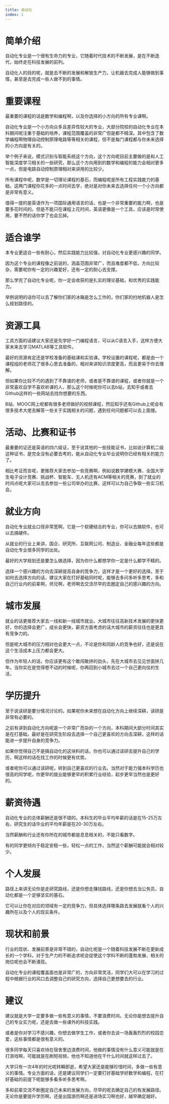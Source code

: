 ```yaml
---
title: 自动化
index: 1
---
```


# 简单介绍

自动化专业是一个很有生命力的专业，它随着时代技术的不断发展，是在不断迭代，始终走在科技发展的前列。

自动化人的目的呢，就是去不断的发展和解放生产力，让机器去完成人能够做到事情，甚至是去完成一些人做不到的事情。

# 重要课程

最重要的课程的话是数学和编程啊，以及你选择的小方向的所有专业课啊。

自动化专业是一个小方向众多且差异性较大的专业，大部分院校的自动化专业在本科期间呢注重于基础的培养，课程范围覆盖的非常广但是都不精深。其中包含了数学编程啊物理自动控制原理电路等等相关的课程，但不是每门课程都与你未来选择的小方向是有关的。

举个例子来说，模式识别与智能系统这个方向，这个方向呢目前主要做的是和人工智能深度学习相关的一些研究，那么这个方向用到的数学和编程的能力会相对更多一点，但是电路自动控制原理相对来讲用的比较少。

所有课程中呢，数学是一切理论课程的基石，而编程呢是所有工程实践能力的基础，这两门课程你花多的一点时间去学，绝对是对你未来去选择任何一个小方向都是非常有意义。

值得一提的是英语作为一项国际通用语言的话，也是一个非常重要的能力啊，也是要多花时间的。但是不能只在课程上花时间，英语更像是一个工具，应该是时常使用，要不然的话你学了也会忘掉。

# 适合谁学

本专业更适合一些有耐心，然后实践能力比较强，对自动化专业更感兴趣的同学。

因为这个专业的课程像之前说的，涵盖范围非常广，而且难度都不低，方向比较杂，需要呢你有一定的兴趣爱好，还有一定的耐心去支撑。

那么学完了自动化专业呢，你一定会收获的是扎实的理论基础，和优秀的实践能力。

举例说明的话你可以去了解你们家的冰箱是怎么工作的，你们家的扫地机器人是怎么规划路径的。

# 资源工具

工具方面的话建议大家还是先学好一门编程语言，可以从C语言入手，这样方便大家未来去学习MATLAB等工具软件。

最好的资源肯定还是学校准备的基础课和实验课。学校设置的课程呢，都是由一个课程组的老师花了很多心思去准备的，相对来讲知识浓度更高，而且更易于你去理解。

但如果你比较不巧的遇到了不靠谱的老师，或者是不靠谱的课程，或者你就是一个非常喜欢自学不喜欢听课的人，那么这个时候呢你可以去b站，去知乎或者去Github这样的一些网站去找你想要的东西。

B站、MOOC网上呢都有很多老师做好的视频课程，然后知乎还有Github上呢会有很多技术大佬去解答一些关于实践相关的问题，遇到任何问题都可以去上面搜。

# 活动、比赛和证书

最重要的证还是英语的四六级证，至于说其他的一些技能证书，比如说计算机二级这种证书，是完全没有必要去考的，能从自动化专业毕业说明你已经有相关的能力了。

相比考证而言呢，更推荐大家去参加一些竞赛啊，例如说数学建模大赛、全国大学生电子设计竞赛、挑战杯、智能车、无人机还有ACM等相关的竞赛，到了就业的时间点呢大家可以去去参加一些公司举办的比赛，这样可以为自己争取一些实习机会。

# 就业方向

自动化专业就业口径非常宽啊，它是一个软硬结合的专业，你可以去搞软件，也可以去搞硬件。

从就业的行业上来讲，国企、研究所、互联网公司、制造业、金融业每年这些都是自动化专业很多同学的出处。

最好的大学规划还是要怎么做选择，因为你什么都想学你一定是什么都学不精的。

选择一个感兴趣的方向去深耕提高自身的竞争力，这样才是一个更好的选择。至于如何去选择方向的话，建议大家在打好基础同时呢，能够去多问多听多思考，多和自己行业内的前辈啊，师兄啊，老师啊去交流尽早的去圈定自己的感兴趣的方向。

# 城市发展

就业的话更推荐大家去一线和新一线城市就业。大城市往往高新技术发展的更快更好，你的选择会更广，成长会更快，薪资方面考虑的话大城市的薪资往往也是更具有竞争力的。

但是呢大城市的压力相对也会更大一点，不论是你和同龄人的竞争也好，还是说在这个生活成本上压力都会更大。

但作为年轻人的话，你应该更有这个敢闯敢拼的劲头，先在大城市去见见世面拼几年。当你实在是觉得卷不动的时候呢，你再回到小城市去过一个自己更向往的生活，

# 学历提升

至于说读研是要分情况讨论的。如果呢你未来想在自动化方向上继续深耕，读研是非常有必要的。

之前有讲到自动化方向呢是一个非常广而杂的一个方向，本科期间大部分时间其实是在打基础，最好是在研究生阶段去选择一个自己更喜欢的方向去深耕，这样的话能进一步提升自身的竞争力。

如果你觉得自己不是搞自动化的这块料的话，你也可以通过读研去提升自己的学历，啊这样的话在找工作的时候更有优势。

或者呢你可以通过读研呢，转到自己更喜欢的行业去。当然对于能力强本科学历也很高的同学呢，你更早的就业能够更早的积累行业经验，起步更早当然也是更好的。

# 薪资待遇

自动化专业的总体薪酬还是很不错的。本科生的毕业平均年薪的话是在15-25万左右，研究生的话毕业的平均年薪是在20-30万左右。

当然薪酬和行业还有你所在的城市都是息息相关的，不能只看数字。

有的同学更倾向于稳定安稳一些，轻松一点的工作，当然这个薪酬可能就会相对较少。

# 个人发展

路径上来讲无论你是走研究路线，还是你想走赚钱路线，还是你想去当公务员，自动化都是一个足够坚实的基石。

它可以让你在对应的领域有一定的竞争力，但具体选择哪条路去发展就看个人的兴趣所在以及个人的现实条件。

# 现状和前景

行业的现状、发展前景是非常不错的，自动化呢是一个随着科技发展不断在更新成长的一个学科，对于生产力的不断追求呢会促使这个学科不断的蓬勃发展，相关的岗位呢也会不断涌现。

自动化专业的课程覆盖面也是非常广的，方向非常灵活，同学们大可以在学习的过程中根据行业的风口去调整自己的研究方向，选择自己更想要去的行业。

# 建议

建议就是大学一定要多做一些有意义的事情，不要浪费时间。无论你是想去提升自己的专业实力呢，还是去做一些课外的科技实践。

或者是你对学习不感兴趣，你想去做学生工作，或者你去谈一场轰轰烈烈的校园恋爱，这些事情都是很有意义的。

很多同学每天只喜欢待在宿舍里边浪费时间，他做的事情没有什么意义可能就是在打游戏啊，可能就是在刷短视频，他也不知道他在干什么时间就这样过去了。

大学只有一次4年的时光呢转瞬即逝，希望大家还是能够珍惜时间，多做一些有意义的事情。专业方面的话，还是建议同学们一定要打好基础学好数学和编程，在打好基础的前提下呢能够多看多听多思考啊。

多和前辈交流不断圈定自己未来的发展方向，尽早的呢去确定自己的有发展路径。无论你是要提升学历啊，还是出国游历啊还是进场实习啊也好，越早确定越好。